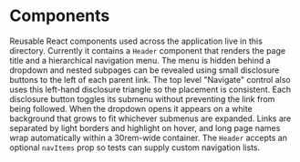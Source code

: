 # Components

Reusable React components used across the application live in this directory.
Currently it contains a `Header` component that renders the page title and a
hierarchical navigation menu. The menu is hidden behind a dropdown and nested
subpages can be revealed using small disclosure buttons to the left of each
parent link. The top level "Navigate" control also uses this left-hand
disclosure triangle so the placement is consistent. Each disclosure button
toggles its submenu without preventing the link from being followed. When the
dropdown opens it appears on a white background that grows to fit whichever
submenus are expanded. Links are separated by light borders and highlight on
hover, and long page names wrap automatically within a 30rem-wide container.
The `Header` accepts an optional `navItems` prop so tests can supply custom
navigation lists.
